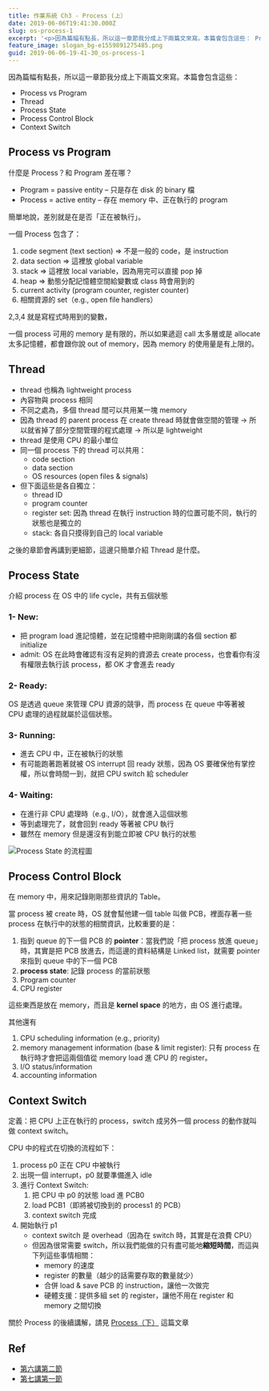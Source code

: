 ```yaml
---
title: 作業系統 Ch3 - Process (上）
date: 2019-06-06T19:41:30.000Z
slug: os-process-1
excerpt: '<p>因為篇幅有點長，所以這一章節我分成上下兩篇文來寫。本篇會包含這些： Process vs Program Th&#8230;</p> '
feature_image: slogan_bg-e1559891275485.png
guid: 2019-06-06-19-41-30_os-process-1
---
```

因為篇幅有點長，所以這一章節我分成上下兩篇文來寫。本篇會包含這些：

*   Process vs Program
*   Thread
*   Process State
*   Process Control Block
*   Context Switch

Process vs Program
------------------

什麼是 Process？和 Program 差在哪？

*   Program = passive entity – 只是存在 disk 的 binary 檔
*   Process = active entity – 存在 memory 中、正在執行的 program

簡單地說，差別就是在是否「正在被執行」。

一個 Process 包含了：

1.  code segment (text section) => 不是一般的 code，是 instruction
2.  data section => 這裡放 global variable
3.  stack => 這裡放 local variable，因為用完可以直接 pop 掉
4.  heap => 動態分配記憶體空間給變數或 class 時會用到的
5.  current activity (program counter, register counter)
6.  相關資源的 set（e.g., open file handlers）

2,3,4 就是寫程式時用到的變數，

一個 process 可用的 memory 是有限的，所以如果遞迴 call 太多層或是 allocate 太多記憶體，都會跟你說 out of memory，因為 memory 的使用量是有上限的。

Thread
------

*   thread 也稱為 lightweight process
*   內容物與 process 相同
*   不同之處為，多個 thread 間可以共用某一塊 memory
*   因為 thread 的 parent process 在 create thread 時就會做空間的管理
    → 所以就省掉了部分空間管理的程式處理
    → 所以是 lightweight
*   thread 是使用 CPU 的最小單位
*   同一個 process 下的 thread 可以共用：
    *   code section
    *   data section
    *   OS resources (open files & signals)
*   但下面這些是各自獨立：
    *   thread ID
    *   program counter
    *   register set: 因為 thread 在執行 instruction 時的位置可能不同，執行的狀態也是獨立的
    *   stack: 各自只摸得到自己的 local variable

之後的章節會再講到更細節，這邊只簡單介紹 Thread 是什麼。

Process State
-------------

介紹 process 在 OS 中的 life cycle，共有五個狀態

### 1- New:

*   把 program load 進記憶體，並在記憶體中把剛剛講的各個 section 都 initialize
*   admit: OS 在此時會確認有沒有足夠的資源去 create process，也會看你有沒有權限去執行該 process，都 OK 才會進去 ready

### 2- Ready:

OS 是透過 queue 來管理 CPU 資源的競爭，而 process 在 queue 中等著被 CPU 處理的過程就屬於這個狀態。

### 3- Running:

*   進去 CPU 中，正在被執行的狀態
*   有可能跑著跑著就被 OS interrupt 回 ready 狀態，因為 OS 要確保他有掌控權，所以會時間一到，就把 CPU switch 給 scheduler

### 4- Waiting:

*   在進行非 CPU 處理時（e.g., I/O），就會進入這個狀態
*   等到處理完了，就會回到 ready 等著被 CPU 執行
*   雖然在 memory 但是還沒有到能立即被 CPU 執行的狀態

![Process State 的流程圖](/images/os-process-state-diagram.png)

Process Control Block
---------------------

在 memory 中，用來記錄剛剛那些資訊的 Table。

當 process 被 create 時，OS 就會幫他建一個 table 叫做 PCB，裡面存著一些 process 在執行中的狀態的相關資訊，比較重要的是：

1.  指到 queue 的下一個 PCB 的 **pointer**：當我們說「把 process 放進 queue」時，其實是把 PCB 放進去，而這邊的資料結構是 Linked list，就需要 pointer 來指到 queue 中的下一個 PCB
2.  **process state**: 記錄 process 的當前狀態
3.  Program counter
4.  CPU register

這些東西是放在 memory，而且是 **kernel space** 的地方，由 OS 進行處理。

其他還有

1.  CPU scheduling information (e.g., priority)
2.  memory management information (base & limit register): 只有 process 在執行時才會把這兩個值從 memory load 進 CPU 的 register。
3.  I/O status/information
4.  accounting information

Context Switch
--------------

定義：把 CPU 上正在執行的 process，switch 成另外一個 process 的動作就叫做 context switch。

CPU 中的程式在切換的流程如下：

1.  process p0 正在 CPU 中被執行
2.  出現一個 interrupt，p0 就要準備進入 idle
3.  進行 Context Switch:
    1.  把 CPU 中 p0 的狀態 load 進 PCB0
    2.  load PCB1（即將被切換到的 process1 的 PCB）
    3.  context switch 完成
4.  開始執行 p1
    *   context switch 是 overhead（因為在 switch 時，其實是在浪費 CPU）
    *   但因為很常需要 switch，所以我們能做的只有盡可能地**縮短時間**，而這與下列這些事情相關：
        *   memory 的速度
        *   register 的數量（越少的話需要存取的數量就少）
        *   合併 load & save PCB 的 instruction，讓他一次做完
        *   硬體支援：提供多組 set 的 register，讓他不用在 register 和 memory 之間切換

關於 Process 的後續講解，請見 [Process（下）](http://blog.wildsky.cc/posts/os-process-2/) 這篇文章

Ref
---

*   [第六講第二節](http://ocw.nthu.edu.tw/ocw/index.php?page=chapter&cid=141&chid=1845&video_url=http%3A%2F%2Focw.nthu.edu.tw%2Fvideosite%2Findex.php%3Fop%3Dwatch%26id%3D3936%26filename%3D1920_1080_3072.MP4%26type%3Dview%26cid%3D141%26chid%3D1845)
*   [第七講第一節](http://ocw.nthu.edu.tw/ocw/index.php?page=chapter&cid=141&chid=1846&video_url=http%3A%2F%2Focw.nthu.edu.tw%2Fvideosite%2Findex.php%3Fop%3Dwatch%26id%3D3937%26filename%3D1920_1080_3072.MP4%26type%3Dview%26cid%3D141%26chid%3D1846)
